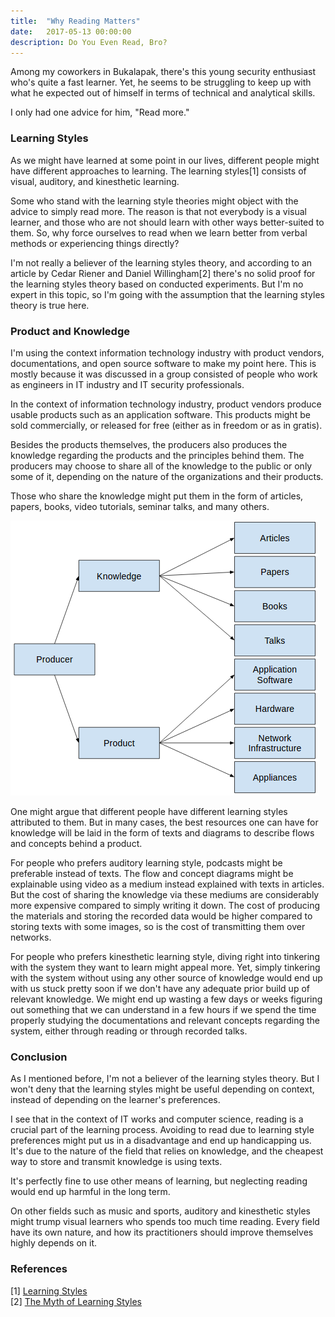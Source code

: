 ```yaml
---
title:  "Why Reading Matters"
date:   2017-05-13 00:00:00
description: Do You Even Read, Bro?
---
```


Among my coworkers in Bukalapak, there's this young security enthusiast who's quite a fast learner. Yet, he seems to be struggling to keep up with what he expected out of himself in terms of technical and analytical skills.

I only had one advice for him, "Read more."

### Learning Styles

As we might have learned at some point in our lives, different people might have different approaches to learning. The learning styles[1] consists of visual, auditory, and kinesthetic learning.

Some who stand with the learning style theories might object with the advice to simply read more. The reason is that not everybody is a visual learner, and those who are not should learn with other ways better-suited to them. So, why force ourselves to read when we learn better from verbal methods or experiencing things directly?

I'm not really a believer of the learning styles theory, and according to an article by Cedar Riener and Daniel Willingham[2] there's no solid proof for the learning styles theory based on conducted experiments. But I'm no expert in this topic, so I'm going with the assumption that the learning styles theory is true here.

### Product and Knowledge

I'm using the context information technology industry with product vendors, documentations, and open source software to make my point here. This is mostly because it was discussed in a group consisted of people who work as engineers in IT industry and IT security professionals.

In the context of information technology industry, product vendors produce usable products such as an application software. This products might be sold commercially, or released for free (either as in freedom or as in gratis).

Besides the products themselves, the producers also produces the knowledge regarding the products and the principles behind them. The producers may choose to share all of the knowledge to the public or only some of it, depending on the nature of the organizations and their products.

Those who share the knowledge might put them in the form of articles, papers, books, video tutorials, seminar talks, and many others.

![Producer, Knowledge, and Product](/assets/images/posts/producer-knowledge-product.png)

One might argue that different people have different learning styles attributed to them. But in many cases, the best resources one can have for knowledge will be laid in the form of texts and diagrams to describe flows and concepts behind a product.

For people who prefers auditory learning style, podcasts might be preferable instead of texts. The flow and concept diagrams might be explainable using video as a medium instead explained with texts in articles. But the cost of sharing the knowledge via these mediums are considerably more expensive compared to simply writing it down. The cost of producing the materials and storing the recorded data would be higher compared to storing texts with some images, so is the cost of transmitting them over networks.

For people who prefers kinesthetic learning style, diving right into tinkering with the system they want to learn might appeal more. Yet, simply tinkering with the system without using any other source of knowledge would end up with us stuck pretty soon if we don't have any adequate prior build up of relevant knowledge. We might end up wasting a few days or weeks figuring out something that we can understand in a few hours if we spend the time properly studying the documentations and relevant concepts regarding the system, either through reading or through recorded talks.

### Conclusion

As I mentioned before, I'm not a believer of the learning styles theory. But I won't deny that the learning styles might be useful depending on context, instead of depending on the learner's preferences.

I see that in the context of IT works and computer science, reading is a crucial part of the learning process. Avoiding to read due to learning style preferences might put us in a disadvantage and end up handicapping us. It's due to the nature of the field that relies on knowledge, and the cheapest way to store and transmit knowledge is using texts.

It's perfectly fine to use other means of learning, but neglecting reading would end up harmful in the long term.

On other fields such as music and sports, auditory and kinesthetic styles might trump visual learners who spends too much time reading. Every field have its own nature, and how its practitioners should improve themselves highly depends on it.

### References

[1] [Learning Styles](https://en.wikipedia.org/wiki/Learning_styles)    
[2] [The Myth of Learning Styles](https://www.researchgate.net/publication/249039450_The_Myth_of_Learning_Styles)